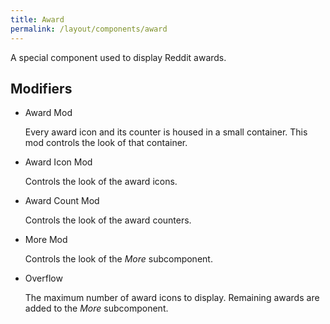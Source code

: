 ```yaml
---
title: Award
permalink: /layout/components/award
---
```


A special component used to display Reddit awards.

## Modifiers

- Award Mod

  Every award icon and its counter is housed in a small container. This mod controls the look of that container.

- Award Icon Mod

  Controls the look of the award icons.

- Award Count Mod  

  Controls the look of the award counters.

- More Mod  

  Controls the look of the *More* subcomponent.

- Overflow  

  The maximum number of award icons to display. Remaining awards are added to the *More* subcomponent.
